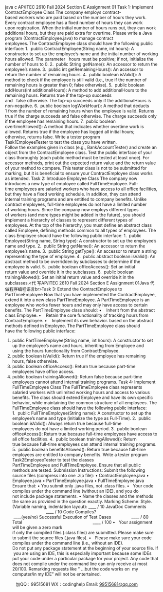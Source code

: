 java c
AP/ITEC 2610 Fall 2024 Section E
Assignment 01
Task 1: Implement ContractEmployee Class
The company employs contract-based workers who are paid based on the number of hours they work. Every contract employee has a fixed number of hours they can work upon registration. When the initial number of hours runs out, they can work additional hours, but they are paid extra for overtime.
Please write a Java program (ContractEmployee.java) to manage contract employees. The ContractEmployee class should have the following public interface:
1.  public ContractEmployee(String name, int hours): A constructor to set up the employee’s name and the initial number of working hours allowed. The parameter   hours must be positive; if not, initialize the number of hours to 0.
2.  public String getName(): An accessor to return the employee’s name.
3.  public int getRemainingHours(): An accessor to return the number of remaining hours.
4.  public boolean isValid(): A method to check if the employee is still valid (i.e., true if the number of remaining hours is greater than 0; false otherwise).
5.  public boolean addHours(int additionalHours): A method to add
additionalHours to the remaining hours. Returns true if the top-up succeeds and   false otherwise. The top-up succeeds only if the additionalHours is non-negative.
6.  public boolean logWorkHour(): A method that deducts 1 from the number of
remaining hours when the employee is valid. Returns true if the charge succeeds and false otherwise. The charge succeeds only if the employee has remaining hours.
7.  public boolean overtimeAllowed(): A method that indicates whether overtime
work is allowed. Returns true if the employee has logged all initial hours; otherwise, returns false.
Write a tester program Task1EmployeeTester to test the class you have written. Follow the examples given in class (e.g., BankAccountTester) and create an object from the ContractEmployee class. Test the public interface of your class thoroughly (each public method must be tested at least once). For accessor methods, print out the expected return value and the return value of your method to compare. This tester class is not to be submitted for marking, but it is beneficial to ensure your ContractEmployee class works as intended.
Task 2: Introduce Employee Class
The company now introduces a new type of employee called FullTimeEmployee. Full-time employees are salaried workers who have access to all office facilities, but they have a fixed working schedule. In addition, they can attend internal training programs and are entitled to company benefits. Unlike contract employees, full-time employees do not have a limited number of working hours.
Since the company now employs different types of workers (and more types might be added in the future), you should implement a hierarchy of classes to represent different types of employees. At the top of the hierarchy, you must define an abstract class called Employee, defining methods common to all types of employees. The class Employee should have the following public interface:
1.  public Employee(String name, String type): A constructor to set up the employee’s name and type.
2.  public String getName(): An accessor to return the employee’s name.
3.  public String getType(): An accessor to return a string representing the type of employee.
4.  public abstract boolean isValid(): An abstract method to be overridden by subclasses to determine if the employee is valid.
5.  public boolean officeAccess(): Set an initial return value and override it in the subclasses.
6.  public boolean trainingAllowed(): Set an initial return value and override it in the subclasses.<代 写AP/ITEC 2610 Fall 2024 Section E Assignment 01Java
代做程序编程语言br>Task 3: Extend the ContractEmployee to PartTimeEmployee
Now that you have implemented the ContractEmployee, extend it into a new class PartTimeEmployee. A PartTimeEmployee is an employee who works fewer hours and may only have access to certain benefits.
The PartTimeEmployee class should:
•    Inherit from the abstract class Employee.
•    Retain the core functionality of tracking hours from ContractEmployee.
•    Implement its own behavior. based on the abstract methods defined in Employee.
The PartTimeEmployee class should have the following public interface:
1. public PartTimeEmployee(String name, int hours): A constructor to set up the employee’s name and hours, inheriting from Employee and using the hours functionality from ContractEmployee.
2. public boolean isValid(): Return true if the employee has remaining hours, false otherwise.
3. public boolean officeAccess(): Return true because part-time employees have office access.
4. public boolean trainingAllowed(): Return false because part-time employees cannot attend internal training programs.
Task 4: Implement FullTimeEmployee Class
The FullTimeEmployee class represents salaried workers with unlimited working hours and access to various benefits. The class should extend Employee and have its own specific behavior, while maintaining the common structure of all employees.
The FullTimeEmployee class should have the following public interface:
1.  public FullTimeEmployee(String name): A constructor to set up the employee’s name and type (initialize the type as Full-Time).
2.  public boolean isValid(): Always return true because full-time employees do not have a limited working period.
3.  public boolean officeAccess(): Return true because full-time employees have access to all office facilities.
4.  public boolean trainingAllowed(): Return true because full-time employees can attend internal training programs.
5.  public boolean benefitsAllowed(): Return true because full-time employees are entitled to company benefits.
Write a tester program Task2EmployeeTester to test the classes PartTimeEmployee and FullTimeEmployee. Ensure that all public methods are tested.
Submission Instructions:
Submit the following source files (compress into one .zip file):
• ContractEmployee.java
• Employee.java
• PartTimeEmployee.java
• FullTimeEmployee.java
Ensure that:
• You submit only .java files, not .class files.
•   Your code compiles under the command line (without an IDE), and you do not include package statements.
• Name the classes and the methods the same as provided in the question exactly.
Marking Scheme:
Style. (Variable naming, indentation  layout): ____ / 10
JavaDoc Comments                                      ____ / 10
Code Compiles?                                           ____(yes/no)
Successful Execution of Test Cases                 ____ / 80
Total                                                           ____ / 100
•   Your assignment will be given a zero mark if only the compiled files (.class files) are submitted. Please make sure to submit the source files (.java files).
•   Please make sure your code compiles under the command line (i.e., without an
IDE). Do not put any package statement at the beginning of your source file. If you are using an IDE, this is especially important because some IDEs put your code under a particular package for your project. Any code that does not compile under the command line can only receive at most 20/100. Remarking requests like “ ...but the code works on  my computer/in my IDE” will not be entertained.







         
加QQ：99515681  WX：codinghelp  Email: 99515681@qq.com

